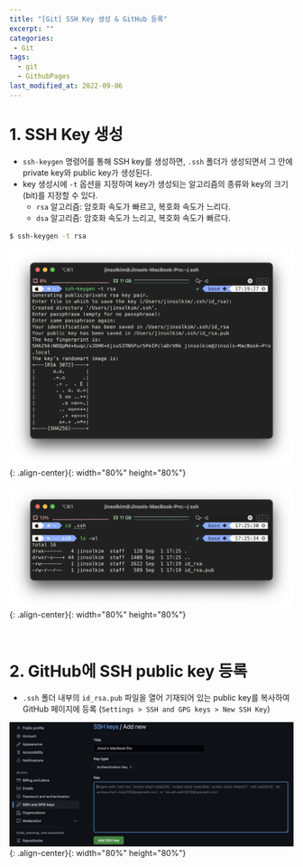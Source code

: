 ```yaml
---
title: "[Git] SSH Key 생성 & GitHub 등록"
excerpt: ""
categories:
 - Git
tags:
  - git
  - GithubPages
last_modified_at: 2022-09-06
---
```


# 1. SSH Key 생성

- `ssh-keygen` 명령어를 통해 SSH key를 생성하면, `.ssh` 폴더가 생성되면서 그 안에 private key와 public key가 생성된다.
- key 생성시에 `-t` 옵션을 지정하여 key가 생성되는 알고리즘의 종류와 key의 크기(bit)를 지정할 수 있다.
    - `rsa` 알고리즘: 암호화 속도가 빠르고, 복호화 속도가 느리다.
    - `dsa` 알고리즘: 암호화 속도가 느리고, 복호화 속도가 빠르다.

```bash
$ ssh-keygen -t rsa
```

![image01](/assets/images/2022-09-06-sshkey_01.png){: .align-center}{: width="80%" height="80%"}

![image02](/assets/images/2022-09-06-sshkey_02.png){: .align-center}{: width="80%" height="80%"}

<br>

# 2. GitHub에 SSH public key 등록

- `.ssh` 폴더 내부의 `id_rsa.pub` 파일을 열어 기재되어 있는 public key를 복사하여 GitHub 페이지에 등록 (`Settings > SSH and GPG keys > New SSH Key`)

![image03](/assets/images/2022-09-06-sshkey_03.png){: .align-center}{: width="80%" height="80%"}
